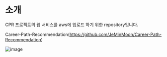 <h1>소개</h1>
CPR 프로젝트의 웹 서비스를 aws에 업로드 하기 위한 repository입니다. 

Career-Path-Recommendation(https://github.com/JeMinMoon/Career-Path-Recommendation)

![image](https://github.com/user-attachments/assets/1597bc92-721f-49dc-af74-f510436fb88c)
